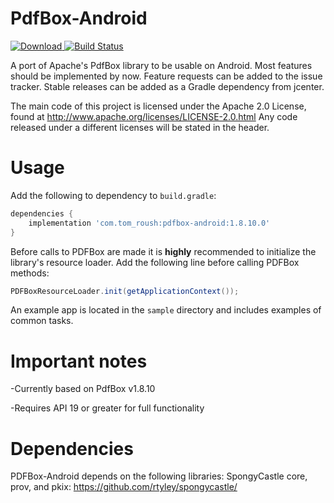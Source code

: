 PdfBox-Android
==============
[ ![Download](https://api.bintray.com/packages/birdbrain2/PdfBox-Android/PdfBox-Android/images/download.svg) ](https://bintray.com/birdbrain2/PdfBox-Android/PdfBox-Android/_latestVersion)
[![Build Status](https://travis-ci.org/TomRoush/PdfBox-Android.svg?branch=master)](https://travis-ci.org/TomRoush/PdfBox-Android)

A port of Apache's PdfBox library to be usable on Android. Most features should be implemented by now. Feature requests can be added to the issue tracker. Stable releases can be added as a Gradle dependency from jcenter.

The main code of this project is licensed under the Apache 2.0 License, found at http://www.apache.org/licenses/LICENSE-2.0.html Any code released under a different licenses will be stated in the header.

Usage
==============

Add the following to dependency to `build.gradle`:

```gradle
dependencies {
    implementation 'com.tom_roush:pdfbox-android:1.8.10.0'
}
```

Before calls to PDFBox are made it is **highly** recommended to initialize the library's resource loader. Add the following line before calling PDFBox methods:

```java
PDFBoxResourceLoader.init(getApplicationContext());
```

An example app is located in the `sample` directory and includes examples of common tasks.

Important notes
==============

-Currently based on PdfBox v1.8.10

-Requires API 19 or greater for full functionality

Dependencies
==============
PDFBox-Android depends on the following libraries: SpongyCastle core, prov, and pkix: https://github.com/rtyley/spongycastle/
